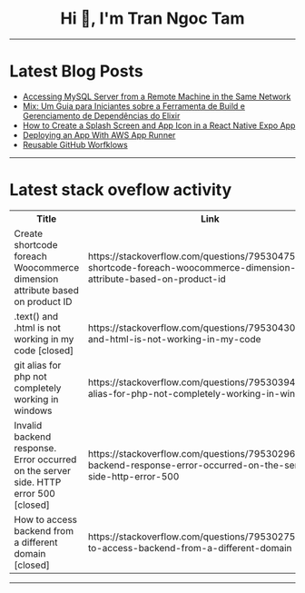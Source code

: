 <h1 align="center">Hi 👋, I'm Tran Ngoc Tam</h1>

---

# Latest Blog Posts 
<!-- BLOG-POST-LIST:START -->
- [Accessing MySQL Server from a Remote Machine in the Same Network](https://dev.to/ayon_ssp/accessing-mysql-server-from-a-remote-machine-in-the-same-network-20n4)
- [Mix: Um Guia para Iniciantes sobre a Ferramenta de Build e Gerenciamento de Dependências do Elixir](https://dev.to/actor-dev/mix-um-guia-para-iniciantes-sobre-a-ferramenta-de-build-e-gerenciamento-de-dependencias-do-elixir-4g4j)
- [How to Create a Splash Screen and App Icon in a React Native Expo App](https://dev.to/aneeqakhan/how-to-create-a-splash-screen-and-app-icon-in-a-react-native-expo-app-50bp)
- [Deploying an App With AWS App Runner](https://dev.to/ijay/deploying-an-app-with-aws-app-runner-3lbe)
- [Reusable GitHub Worfklows](https://dev.to/keracudmore/reusable-github-worfklows-md)
<!-- BLOG-POST-LIST:END -->

---

# Latest stack oveflow activity
<table>
  <tr><th>Title</th><th>Link</th></tr>
  <!-- STACKOVERFLOW:START --><tr><td>Create shortcode foreach Woocommerce dimension attribute based on product ID</td><td>https://stackoverflow.com/questions/79530475/create-shortcode-foreach-woocommerce-dimension-attribute-based-on-product-id</td></tr><tr><td>.text&lpar;&rpar; and .html is not working in my code [closed]</td><td>https://stackoverflow.com/questions/79530430/text-and-html-is-not-working-in-my-code</td></tr><tr><td>git alias for php not completely working in windows</td><td>https://stackoverflow.com/questions/79530394/git-alias-for-php-not-completely-working-in-windows</td></tr><tr><td>Invalid backend response. Error occurred on the server side. HTTP error 500 [closed]</td><td>https://stackoverflow.com/questions/79530296/invalid-backend-response-error-occurred-on-the-server-side-http-error-500</td></tr><tr><td>How to access backend from a different domain [closed]</td><td>https://stackoverflow.com/questions/79530275/how-to-access-backend-from-a-different-domain</td></tr><!-- STACKOVERFLOW:END -->
</table>

---


